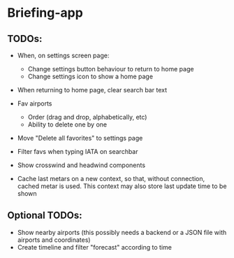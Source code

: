 # Briefing-app

## TODOs:
- When, on settings screen page:
    - Change settings button behaviour to return to home page
    - Change settings icon to show a home page
- When returning to home page, clear search bar text

- Fav airports
    - Order (drag and drop, alphabetically, etc)
    - Ability to delete one by one

- Move "Delete all favorites" to settings page


- Filter favs when typing IATA on searchbar
- Show crosswind and headwind components
- Cache last metars on a new context, so that, without connection, cached metar is used. This context may also store last update time to be shown

## Optional TODOs:
- Show nearby airports (this possibly needs a backend or a JSON file with airports and coordinates)
- Create timeline and filter "forecast" according to time